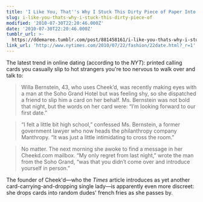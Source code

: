 ```yaml
---
title: 'I Like You, That''s Why I Stuck This Dirty Piece of Paper Into Your Food'
slug: i-like-you-thats-why-i-stuck-this-dirty-piece-of
modified: '2010-07-30T22:20:46.000Z'
date: '2010-07-30T22:20:46.000Z'
tumblr_url: >-
  https://ddemaree.tumblr.com/post/881458161/i-like-you-thats-why-i-stuck-this-dirty-piece-of
link_url: 'http://www.nytimes.com/2010/07/22/fashion/22date.html?_r=1'
---
```

The latest trend in online dating (according to the _NYT_): printed calling cards you casually slip to hot strangers you're too nervous to walk over and talk to:

> Willa Bernstein, 43, who uses Cheek’d, was recently making eyes with a man at the Soho Grand Hotel but was feeling shy, so she dispatched a friend to slip him a card on her behalf. Ms. Bernstein was not bold that night, but the words on her card were: “I’m looking forward to our first date.”

> “I felt a little bit high school,” confessed Ms. Bernstein, a former government lawyer who now heads the philanthropy company Manthropy. “It was just a little intimidating to cross the room.”

> No matter. The next morning she awoke to find a message in her Cheekd.com mailbox. “My only regret from last night,” wrote the man from the Soho Grand, “was that you didn’t come over and introduce yourself in person.”

The founder of Cheek'd—who the _Times_ article introduces as yet another card-carrying-and-dropping single lady—is apparently even more discreet: she drops cards into random dudes' french fries as she passes by.

